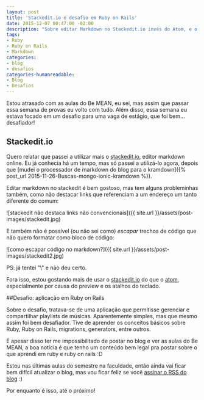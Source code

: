 ```yaml
---
layout: post
title: 'Stackedit.io e desafio em Ruby on Rails'
date: 2015-12-07 00:47:00 -02:00
description: "Sobre editar Markdown no Stackedit.io invés do Atom, e o desafio em Ruby on Rails que tive para uma vaga de estágio"
tags:
- Ruby
- Ruby on Rails
- Markdown
categories:
- blog
- desafios
categories-humanreadable:
- Blog
- Desafios
---
```


Estou atrasado com as aulas do Be MEAN, eu sei, mas assim que passar essa semana de provas eu volto com tudo. Além disso, essa semana eu estava focado em um desafio para uma vaga de estágio, que foi bem... desafiador!

## Stackedit.io

Quero relatar que passei a utilizar mais o [stackedit.io](https://stackedit.io/), editor markdown online. Eu já conhecia há um tempo, mas só passei a utilizá-lo agora, depois que [mudei o processador de markdown do blog para o kramdown]({% post_url 2015-11-26-Buscas-mongo-ionic-kramdown %}).

Editar markdown no stackedit é bem gostoso, mas tem alguns probleminhas também, como não destacar links que referenciam a um endereço um tanto diferente do comum:

![stackedit não destaca links não convencionais]({{ site.url }}/assets/post-images/stackedit.jpg)

E também não é possível (ou não sei como) *escapar* trechos de código que não quero formatar como bloco de código:

![como escapar código no markdown?]({{ site.url }}/assets/post-images/stackedit2.jpg)

PS: já tentei "\\" e não deu certo.

Fora isso, estou gostando mais de usar o [stackedit.io](stackedit.io) do que o [atom](atom.io), especialmente por causa do preview e os atalhos do teclado.

##Desafio: aplicação em Ruby on Rails

Sobre o desafio, tratava-se de uma aplicação que permitisse gerenciar e compartilhar playlists de músicas. Aparentemente simples, mas que mesmo assim foi bem desafiador. Tive de aprender os conceitos básicos sobre Ruby, Ruby on Rails, migrations, generators, entre outros.

E apesar disso ter me impossibilitado de postar no blog e ver as aulas do Be MEAN, a boa notícia é que tenho um conteúdo bem legal pra postar sobre o que aprendi em ruby e ruby on rails :D

Estou nas últimas aulas do semestre na faculdade, então ainda vai ficar bem difícil atualizar o blog, mas vou ficar feliz se você [assinar o RSS do blog](http://feeds.feedburner.com/TodoDiaAlgoNovo) :)

Por enquanto é isso, até o próximo!
